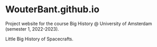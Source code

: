 # WouterBant.github.io

Project website for the course Big History @ University of Amsterdam (semester 1, 2022-2023).

Little Big History of Spacecrafts.
